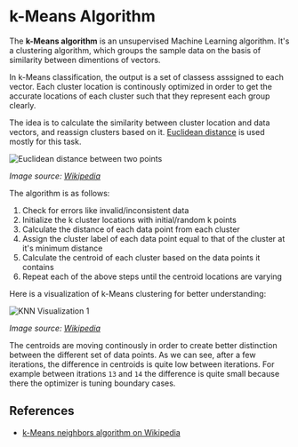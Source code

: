 # k-Means Algorithm

The **k-Means algorithm** is an unsupervised Machine Learning algorithm. It's a clustering algorithm, which groups the sample data on the basis of similarity between dimentions of vectors.

In k-Means classification, the output is a set of classess asssigned to each vector. Each cluster location is continously optimized in order to get the accurate locations of each cluster such that they represent each group clearly.

The idea is to calculate the similarity between cluster location and data vectors, and reassign clusters based on it. [Euclidean distance](https://en.wikipedia.org/wiki/Euclidean_distance) is used mostly for this task.

![Euclidean distance between two points](https://upload.wikimedia.org/wikipedia/commons/5/55/Euclidean_distance_2d.svg)

_Image source: [Wikipedia](https://en.wikipedia.org/wiki/Euclidean_distance)_

The algorithm is as follows:

1. Check for errors like invalid/inconsistent data
2. Initialize the k cluster locations with initial/random k points
3. Calculate the distance of each data point from each cluster
4. Assign the cluster label of each data point equal to that of the cluster at it's minimum distance
5. Calculate the centroid of each cluster based on the data points it contains
6. Repeat each of the above steps until the centroid locations are varying

Here is a visualization of k-Means clustering for better understanding:

![KNN Visualization 1](https://upload.wikimedia.org/wikipedia/commons/e/ea/K-means_convergence.gif)

_Image source: [Wikipedia](https://en.wikipedia.org/wiki/K-nearest_neighbors_algorithm)_

The centroids are moving continously in order to create better distinction between the different set of data points. As we can see, after a few iterations, the difference in centroids is quite low between iterations. For example between itrations `13` and `14` the difference is quite small because there the optimizer is tuning boundary cases.

## References

- [k-Means neighbors algorithm on Wikipedia](https://en.wikipedia.org/wiki/K-means_clustering)

